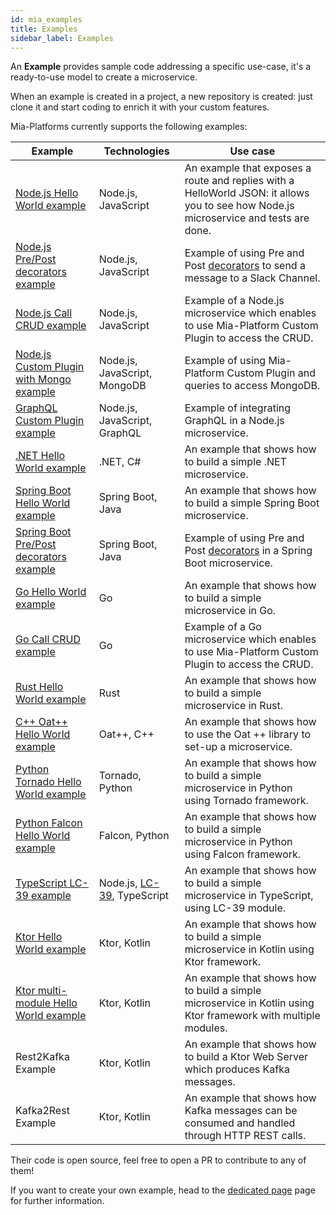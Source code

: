 ```yaml
---
id: mia_examples
title: Examples
sidebar_label: Examples
---
```

An **Example** provides sample code addressing a specific use-case, it's a ready-to-use model to create a microservice.

When an example is created in a project, a new repository is created: just clone it and start coding to enrich it with your custom features.

Mia-Platforms currently supports the following examples:

| **Example**                                                                                                                       | **Technologies**                                                   | **Use case**                                                                                                                              |
| --------------------------------------------------------------------------------------------------------------------------------- | ------------------------------------------------------------------ | ----------------------------------------------------------------------------------------------------------------------------------------- |
| [Node.js Hello World example](https://github.com/mia-platform-marketplace/Node.js-Hello-World-Microservice-Example)               | Node.js, JavaScript                                                | An example that exposes a route and replies with a HelloWorld JSON: it allows you to see how Node.js microservice and tests are done.     |
| [Node.js Pre/Post decorators example](https://github.com/mia-platform-marketplace/Node.js-PrePost-Microservice-Example)           | Node.js, JavaScript                                                | Example of using Pre and Post [decorators](/development_suite/api-console/api-design/decorators.md) to send a message to a Slack Channel. |
| [Node.js Call CRUD example](https://github.com/mia-platform-marketplace/Node.js-Call-CRUD-Example)                                | Node.js, JavaScript                                                | Example of a Node.js microservice which enables to use Mia-Platform Custom Plugin to access the CRUD.                                     |
| [Node.js Custom Plugin with Mongo example](https://github.com/mia-platform-marketplace/Node.js-Custom-Plugin-Mongo-Example)       | Node.js, JavaScript, MongoDB                                       | Example of using Mia-Platform Custom Plugin and queries to access MongoDB.                                                                |
| [GraphQL Custom Plugin example](https://github.com/mia-platform-marketplace/GraphQL-Custom-Plugin-Example)                        | Node.js, JavaScript, GraphQL                                       | Example of integrating GraphQL in a Node.js microservice.                                                                                 |
| [.NET Hello World example](https://github.com/mia-platform-marketplace/DotNet-Hello-World-Microservice-Example/)                  | .NET, C#                                                           | An example that shows how to build a simple .NET microservice.                                                                            |
| [Spring Boot Hello World example](https://github.com/mia-platform-marketplace/springboot-hello-world-example)                     | Spring Boot, Java                                                  | An example that shows how to build a simple Spring Boot microservice.                                                                     |
| [Spring Boot Pre/Post decorators example](https://github.com/mia-platform-marketplace/Springboot-PrePost-Decorator-Example)       | Spring Boot, Java                                                  | Example of using Pre and Post [decorators](/development_suite/api-console/api-design/decorators.md) in a Spring Boot microservice.        |
| [Go Hello World example](https://github.com/mia-platform-marketplace/Go-Hello-World-Microservice-Example)                         | Go                                                                 | An example that shows how to build a simple microservice in Go.                                                                           |
| [Go Call CRUD example](https://github.com/mia-platform-marketplace/Go-Call-CRUD-Template)                                         | Go                                                                 | Example of a Go microservice which enables to use Mia-Platform Custom Plugin to access the CRUD.                                          |
| [Rust Hello World example](https://github.com/mia-platform-marketplace/rust-hello-world-example)                                  | Rust                                                               | An example that shows how to build a simple microservice in Rust.                                                                         |
| [C++ Oat++ Hello World example](https://github.com/mia-platform-marketplace/cpp-oatpp-hello-world-microservice-example)           | Oat++, C++                                                         | An example that shows how to use the Oat ++ library to set-up a microservice.                                                             |
| [Python Tornado Hello World example](https://github.com/mia-platform-marketplace/python-tornado-hello-world-microservice-example) | Tornado, Python                                                    | An example that shows how to build a simple microservice in Python using Tornado framework.                                               |
| [Python Falcon Hello World example](https://github.com/mia-platform-marketplace/python-falcon-hello-world-microservice-example)   | Falcon, Python                                                     | An example that shows how to build a simple microservice in Python using Falcon framework.                                                |
| [TypeScript LC-39 example](https://github.com/mia-platform-marketplace/Typescript-LC39-Hello-World-Example)                       | Node.js, [LC-39](https://github.com/mia-platform/lc39), TypeScript | An example that shows how to build a simple microservice in TypeScript, using LC-39 module.                                               |
| [Ktor Hello World example](https://github.com/mia-platform-marketplace/Ktor-Hello-World-Example)                                  | Ktor, Kotlin                                                       | An example that shows how to build a simple microservice in Kotlin using Ktor framework.                                                  |
| [Ktor multi-module Hello World example](https://github.com/mia-platform-marketplace/Ktor-Multi-Module-Hello-World-Example)        | Ktor, Kotlin                                                       | An example that shows how to build a simple microservice in Kotlin using Ktor framework with multiple modules.                            |
| Rest2Kafka Example                                                                                                                | Ktor, Kotlin                                                       | An example that shows how to build a Ktor Web Server which produces Kafka messages.                                                       |
| Kafka2Rest Example                                                                                                                | Ktor, Kotlin                                                       | An example that shows how Kafka messages can be consumed and handled through HTTP REST calls.                                             |

Their code is open source, feel free to open a PR to contribute to any of them!

If you want to create your own example, head to the [dedicated page](/software-catalog/management/overview.md) page for further information.
